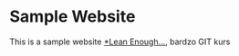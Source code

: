 # Sample Website

This is a sample website [*Lean Enough...](https://www.learnenough.com/course/learn_enough_git), bardzo GIT kurs